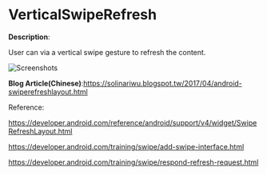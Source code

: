 # VerticalSwipeRefresh

**Description**:

User can via a vertical swipe gesture to refresh the content.

![Screenshots](https://1.bp.blogspot.com/-bEghWtamQgA/WQWoqaQnxfI/AAAAAAAADVI/vHDEdkVr9-AxrogF8Ic_BXgFeLguBFOKgCLcB/s400/VerticalSwipeRefresh.gif)

**Blog Article(Chinese)**:https://solinariwu.blogspot.tw/2017/04/android-swiperefreshlayout.html

Reference:

https://developer.android.com/reference/android/support/v4/widget/SwipeRefreshLayout.html

https://developer.android.com/training/swipe/add-swipe-interface.html

https://developer.android.com/training/swipe/respond-refresh-request.html
